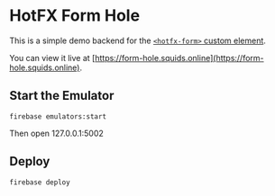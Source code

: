 
# HotFX Form Hole

This is a simple demo backend for the [`<hotfx-form>` custom element](https://fx.hot.page/form).

You can view it live at [https://form-hole.squids.online](https://form-hole.squids.online).


## Start the Emulator

```
firebase emulators:start
```

Then open 127.0.0.1:5002


## Deploy

```
firebase deploy
```
